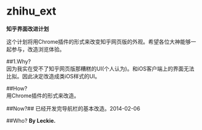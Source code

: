 zhihu_ext
=========

**知乎界面改进计划**  

这个计划将用Chrome插件的形式来改变知乎网页版的外观。希望各位大神能够一起参与，改造浏览体验。  

##1.Why?  
因为我实在受不了知乎网页版那糟糕的UI(个人认为)。和iOS客户端上的界面无法比拟。因此决定改造成类iOS样式的UI。  

##How?  
用Chrome插件的形式来改造。  

##Now?##
已经开发完导航栏的基本改造。2014-02-06  

##Who?
**By Leckie.**
